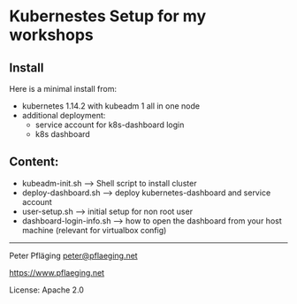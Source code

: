 # Kubernestes Setup for my workshops

## Install

Here is a minimal install from:

- kubernetes 1.14.2 with kubeadm 1 all in one node
- additional deployment:
  - service account for k8s-dashboard login
  - k8s dashboard

## Content:

- kubeadm-init.sh --> Shell script to install cluster
- deploy-dashboard.sh --> deploy kubernetes-dashboard and service account
- user-setup.sh --> initial setup for non root user
- dashboard-login-info.sh --> how to open the dashboard from your host machine (relevant for virtualbox config)

---

Peter Pfläging <peter@pflaeging.net>

<https://www.pflaeging.net>

License: Apache 2.0 

